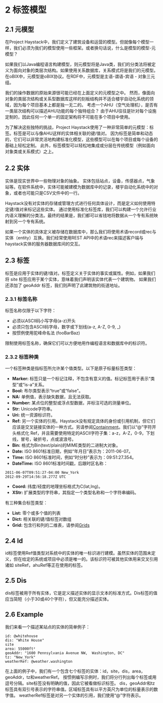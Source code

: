 # 2 标签模型
## 2.1 元模型
在Project Haystack中，我们定义了建筑设备和运营的模型。但就像每个模型一样，我们必须为我们的模型使用一些框架。或者换句话说，什么是模型的模型-元模型？

如果我们以Java编程语言构建模型，则元模型将是Java类，我们的分类法将被定义为面向对象的类层次结构。如果使用关系数据库，关系模式将是我们的元模型。 在oBIX中，元模型是oBIX协议。在RDF中，元模型是主语-谓语-宾语 - 对象三元组。

我们的操作数据的原始来源很可能已经在上面定义的元模型之中。 然而，像面向对象的类层次结构或关系型数据库这样的刻板结构并不适合楼宇自动化系统的领域，因为每个项目基本上都是独一无二的。 考虑一个AHU（空气处理机），是否有一类层次结构可以描述AHU功能的每个独特组合？ 由于AHU往往是针对每个设施定制的，因此任何一个单一的固定架构将不可能在多个项目中使用。

为了解决这些独特的挑战，Project Haystack使用了一种非常简单的元模型：标签。标签是可以与像AHU这样的实体相关联的键/值对。 因为标签是简单和动态的，它们可以非常灵活地构建标准化模型，这些模型可以在每个项目或每个设备的基础上轻松定制。 此外，标签模型可以轻松地集成或分层在传统模型（例如面向对象类或关系模式）之上。

## 2.2 实体
实体是现实世界中一些物理对象的抽象。 实体包括站点，设备，传感器点，气象站等。在软件系统中，实体可能被建模为数据库中的记录，楼宇自动化系统中的对象，或者也可能只是CSV文件中的一行。

Haystack没有对实体的存储或管理方式进行任何具体设计，而是定义如何使用特定键/值对来标记这些实体。 通过使用标准化标签库，我们可以构建一个允许行业内语义理解的分类法。最终的结果是，我们都可以省钱地将数据从一个专有系统映射到另一个专有系统。

如果一个实体的具体定义被存储在数据库中，那么我们将使用术语record或rec与实体（entity）互换。我们经常使用REST API中的术语rec来描述客户端与haystack实体的服务器数据库间的交互。

## 2.3 标签
标签是应用于实体的键/值对。标签定义关于实体的事实或属性。例如，如果我们将 site 标签应用于某个实体，意味着我们声明该实体代表一个建筑物。 如果我们还添加了 geoAddr 标签，我们则声明了此建筑物的街道地址。

### 2.3.1 标签名称
标签名称仅限于以下字符：

+ 必须以ASCII码小写字母(a-z)开头
+ 必须只包含ASCII码字母，数字或下划线(a-z, A-Z, 0-9, _)
+ 按惯例使用驼峰命名法 (fooBarBaz)

限制使用标签名称，确保它们可以方便地用作编程语言和数据库中的标识符。

### 2.3.2 标签种类
一个标签种类是指标签所允许某个值类型。以下是原子标量标签类型：
+ **Marker:** 标签只是一个标记注释，不包含有意义的值。标记标签用于表示“类型”或“is-a”关系。
+ **Bool:** 布尔类型表示“true”或“false”。
+ **NA:** 单例值，表示缺失数据，且无法获取。
+ **Number:** 某点位的整型或浮点型数据，并标注可选的测量单位。
+ **Str:** Unicode字符串。
+ **Uri:** 统一资源标识符。
+ **Ref:** 另一个实体的引用。Haystack没有规定具体的身份或引用机制，但它们应该是交叉链接实体的一种方式。另请参阅[Containment]()。我们以“@”字符开头格式化 Ref，并且需要使用特定的ASCII字符子集：a-z，A-Z，0-9，下划线，冒号，破折号，点或波浪号。
+ **Bin:** 格式为Bin(text/plain)的MIME类型的二进制大对象。
+ **Date:** ISO 8601标准日期，例如“年月日”表示为：2011-06-07。
+ **Time:** ISO 8601标准时间，例如“时分秒”表示为：09:51:27.354。
+ **DateTime:** ISO 8601标准时间戳，后跟时区名称：
```
2011-06-07T09:51:27-04:00 New_York
2012-09-29T14:56:18.277Z UTC
```
+ **Coord:** 纬度/经度的地理坐标格式为C(lat,lng)。
+ **XStr:** 扩展类型的字符串，其指定一个类型名称和一个字符串编码。

有三种集合标签类型：

+ **List:** 零个或多个值的列表
+ **Dict:** 相关联的键/值标签对数组
+ **Grid:** 包含行和列的二维表，请参阅[Grids]()

## 2.4 Id
id标签使用Ref值类型对系统中的实体的唯一标识进行建模。虽然实体的范围未定义，但在给定的系统或项目中必须是唯一的。该标识符可被其他实体用来交叉引用诸如 siteRef，ahuRef等正在使用的标签。

## 2.5 Dis
dis标签被用于所有实体，它是定义描述实体的显示文本的标准方式。Dis标签的值应当简短（小于30或40个字符），但又能充分描述实体。

## 2.6 Example
我们来看一个描述某站点的实体的简单例子：
```
id: @whitehouse
dis: "White House"
site
area: 55000ft²
geoAddr: "1600 Pennsylvania Avenue NW,  Washington, DC"
tz: "New_York"
weatherRef: @weather.washington
```
在上面的例子中，我们有一个包含七个标签的实体：id，site，dis，area，geoAddr，tz和weatherRef。 按惯例编写示例时，我们将分行列出每个标签或用逗号分隔。site标签没有明确的值，因此它被看做标识标签。 dis，geoAddr和tz标签具有双引号表示的字符串值。区域标签具有以平方英尺为单位的标量表示的数字值。 weatherRef标签是对另一个实体的引用，我们使用“@”字符表示。
